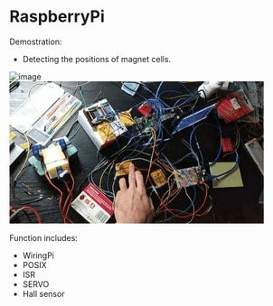 # RaspberryPi

Demostration:
 - Detecting the positions of magnet cells.
 
![image](https://github.com/MouChiaHung/RaspberryPi/blob/master/cube.gif)
![image](https://github.com/MouChiaHung/RaspberryPi/blob/master/servo.gif)

Function includes:
 - WiringPi
 - POSIX
 - ISR
 - SERVO
 - Hall sensor
